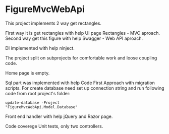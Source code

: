 # FigureMvcWebApi

This project implements 2 way get rectangles.

First way it is get rectangles with help UI page Rectangles - MVC aproach.
Second way get this figure with help Swagger - Web API aproach.

DI implemented with help ninject. 

The project split on subprojects for comfortable work and loose coupling code.

Home page is empty.

Sql part was implemented with help Code First Approach with migration scripts. 
For create database need set up connection string and run following code from root project's folder:

<code>update-database -Project "FigureMvcWebApi.Model.Database"</code>

Front end handler with help jQuery and Razor page.

Code coverege Unit tests, only two controllers.